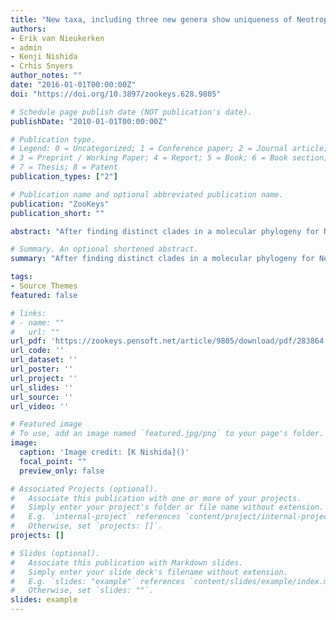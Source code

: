 ```yaml
---
title: "New taxa, including three new genera show uniqueness of Neotropical Nepticulidae (Lepidoptera)"
authors:
- Erik van Nieukerken
- admin
- Kenji Nishida
- Crhis Snyers
author_notes: ""
date: "2016-01-01T00:00:00Z"
doi: "https://doi.org/10.3897/zookeys.628.9805"

# Schedule page publish date (NOT publication's date).
publishDate: "2010-01-01T00:00:00Z"

# Publication type.
# Legend: 0 = Uncategorized; 1 = Conference paper; 2 = Journal article;
# 3 = Preprint / Working Paper; 4 = Report; 5 = Book; 6 = Book section;
# 7 = Thesis; 8 = Patent
publication_types: ["2"]

# Publication name and optional abbreviated publication name.
publication: "ZooKeys"
publication_short: ""

abstract: "After finding distinct clades in a molecular phylogeny for Nepticulidae that could not be placed in any known genera and discovering clear apomorphic characters that define these clades, as well as a number of Neotropical species that could be placed in known genera but were undescribed, three new genera and nine new species are here described from the Neotropics: Stigmella gallicola van Nieukerken & Nishida, sp. n. reared from galls on Hampea appendiculata (Malvaceae) in Costa Rica, representing the first example of a gall making Stigmella; S. schinivora van Nieukerken, sp. n. reared from leafmines on Schinus terebinthifolia (Anacardiaceae) in Argentina, Misiones; S. costaricensis van Nieukerken & Nishida, sp. n. and S. intronia van Nieukerken & Nishida, sp. n. each from a single specimen collected the same night in Costa Rica, Parque Nacional Chirripó; S. molinensis van Nieukerken & Snyers, sp. n. reared from leafmines on Salix humboldtiana, Peru, Lima, the first Neotropical species of the Stigmella salicis group sensu stricto; Ozadelpha van Nieukerken, gen. n. with type species O. conostegiae van Nieukerken & Nishida, sp. n., reared from leafmines on Conostegia oerstediana (Melastomataceae) from Costa Rica; Neotrifurcula van Nieukerken, gen. n. with type species N. gielisorum van Nieukerken, sp. n. from Chile; Hesperolyra van Nieukerken, gen. n.. with type species Fomoria diskusi Puplesis & Robinson, 2000; Hesperolyra saopaulensis van Nieukerken, sp. n., reared from an unidentified Myrtaceae, Sao Paulo, Brasil; and Acalyptris janzeni van Nieukerken & Nishida, sp. n. from Costa Rica, Guanacaste. Five new combinations are made: Ozadelpha ovata (Puplesis & Robinson, 2000), comb. n. and Ozadelpha guajavae (Puplesis & Diškus, 2002), comb. n., Hesperolyra diskusi (Puplesis & Robinson, 2000), comb. n., Hesperolyra molybditis (Zeller, 1877), comb. n. and Hesper- olyra repanda (Puplesis & Diškus, 2002), comb. n. Three specimens are briefly described, but left unnamed: Ozadelpha specimen EvN4680, Neotrifurcula specimen EvN4504 and Neotrifurcula specimen RH2."

# Summary. An optional shortened abstract.
summary: "After finding distinct clades in a molecular phylogeny for Nepticulidae that could not be placed in any known genera and discovering clear apomorphic characters that define these clades, as well as a number of Neotropical species that could be placed in known genera but were undescribed, three new genera and nine new species are here described from the Neotropics"

tags:
- Source Themes
featured: false

# links:
# - name: ""
#   url: ""
url_pdf: 'https://zookeys.pensoft.net/article/9805/download/pdf/283864'
url_code: ''
url_dataset: ''
url_poster: ''
url_project: ''
url_slides: ''
url_source: ''
url_video: ''

# Featured image
# To use, add an image named `featured.jpg/png` to your page's folder. 
image:
  caption: 'Image credit: [K Nishida]()'
  focal_point: ""
  preview_only: false

# Associated Projects (optional).
#   Associate this publication with one or more of your projects.
#   Simply enter your project's folder or file name without extension.
#   E.g. `internal-project` references `content/project/internal-project/index.md`.
#   Otherwise, set `projects: []`.
projects: []

# Slides (optional).
#   Associate this publication with Markdown slides.
#   Simply enter your slide deck's filename without extension.
#   E.g. `slides: "example"` references `content/slides/example/index.md`.
#   Otherwise, set `slides: ""`.
slides: example
---
```


